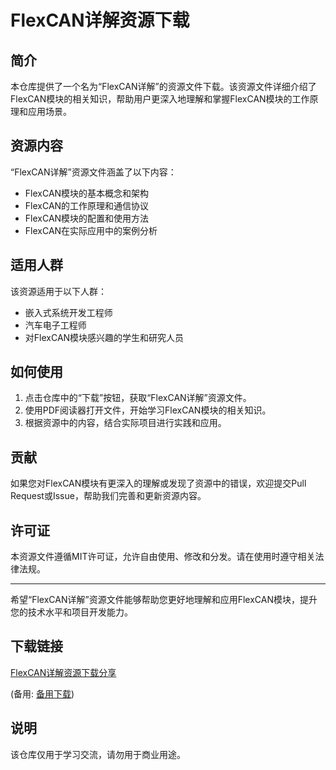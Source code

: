 # FlexCAN详解资源下载

## 简介

本仓库提供了一个名为“FlexCAN详解”的资源文件下载。该资源文件详细介绍了FlexCAN模块的相关知识，帮助用户更深入地理解和掌握FlexCAN模块的工作原理和应用场景。

## 资源内容

“FlexCAN详解”资源文件涵盖了以下内容：

- FlexCAN模块的基本概念和架构
- FlexCAN的工作原理和通信协议
- FlexCAN模块的配置和使用方法
- FlexCAN在实际应用中的案例分析

## 适用人群

该资源适用于以下人群：

- 嵌入式系统开发工程师
- 汽车电子工程师
- 对FlexCAN模块感兴趣的学生和研究人员

## 如何使用

1. 点击仓库中的“下载”按钮，获取“FlexCAN详解”资源文件。
2. 使用PDF阅读器打开文件，开始学习FlexCAN模块的相关知识。
3. 根据资源中的内容，结合实际项目进行实践和应用。

## 贡献

如果您对FlexCAN模块有更深入的理解或发现了资源中的错误，欢迎提交Pull Request或Issue，帮助我们完善和更新资源内容。

## 许可证

本资源文件遵循MIT许可证，允许自由使用、修改和分发。请在使用时遵守相关法律法规。

---

希望“FlexCAN详解”资源文件能够帮助您更好地理解和应用FlexCAN模块，提升您的技术水平和项目开发能力。

## 下载链接
[FlexCAN详解资源下载分享](https://pan.quark.cn/s/dd4167a56462) 

(备用: [备用下载](https://pan.baidu.com/s/1b0Gjq3-TUMJPtvVp2K4LXw?pwd=1234))

## 说明

该仓库仅用于学习交流，请勿用于商业用途。
